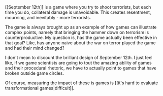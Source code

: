 [[September 12th]] is a game where you try to shoot terrorists, but each time you do, collateral damage is unavoidable. This creates resentment, mourning, and inevitably - more terrorists.

The game is always brought up as an example of how games can illustrate complex points, namely that bringing the hammer down on terrorism is counterproductive. My question is, has the game actually been effective in that goal? Like, has anyone naive about the war on terror played the game and had their mind changed?

I don't mean to discount the brilliant design of September 12th. I just feel like, if we game scientists are going to tout the amazing ability of games and their procedural rhetoric, we have to actually point to games that have broken outside game circles.

Of course, measuring the impact of these is games is [[it's hard to evaluate transformational games|difficult]].
